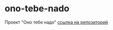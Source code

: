 # ono-tebe-nado
Проект "Оно тебе надо"
[ссылка на репозиторий](https://github.com/mne-svelo-nogu/ono-tebe-nado.git)
